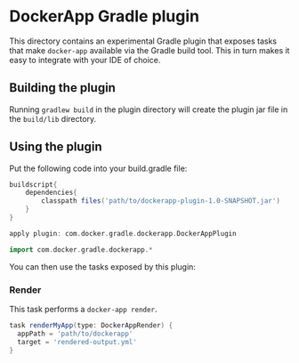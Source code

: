 # DockerApp Gradle plugin

This directory contains an experimental Gradle plugin that exposes tasks that make `docker-app` available via the Gradle build tool. This in turn makes it easy to integrate with your IDE of choice.

## Building the plugin

Running `gradlew build` in the plugin directory will create the plugin jar file in the `build/lib` directory.

## Using the plugin

Put the following code into your build.gradle file:

```gradle
buildscript{
    dependencies{
        classpath files('path/to/dockerapp-plugin-1.0-SNAPSHOT.jar')
    }
}

apply plugin: com.docker.gradle.dockerapp.DockerAppPlugin

import com.docker.gradle.dockerapp.*
```

You can then use the tasks exposed by this plugin:

### Render

This task performs a `docker-app render`.

```gradle
task renderMyApp(type: DockerAppRender) {
  appPath = 'path/to/dockerapp'
  target = 'rendered-output.yml'
}
```
